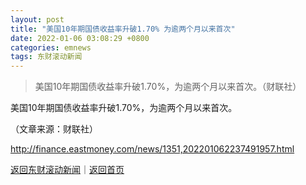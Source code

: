 ```yaml
---
layout: post
title: "美国10年期国债收益率升破1.70% 为逾两个月以来首次"
date: 2022-01-06 03:08:29 +0800
categories: emnews
tags: 东财滚动新闻
---
```

> 美国10年期国债收益率升破1.70%，为逾两个月以来首次。（财联社）

<p>美国10年期国债收益率升破1.70%，为逾两个月以来首次。</p><p class="em_media">（文章来源：财联社）</p>

<http://finance.eastmoney.com/news/1351,202201062237491957.html>

[返回东财滚动新闻](//finews.withounder.com/emnews/)｜[返回首页](//finews.withounder.com/)